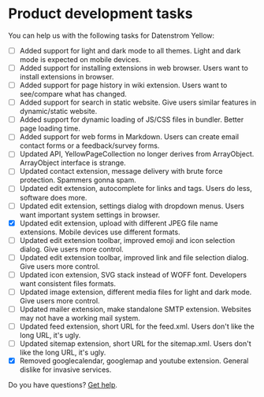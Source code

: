 # Product development tasks

You can help us with the following tasks for Datenstrom Yellow:

- [ ] Added support for light and dark mode to all themes. Light and dark mode is expected on mobile devices.
- [ ] Added support for installing extensions in web browser. Users want to install extensions in browser.
- [ ] Added support for page history in wiki extension. Users want to see/compare what has changed.
- [ ] Added support for search in static website. Give users similar features in dynamic/static website.
- [ ] Added support for dynamic loading of JS/CSS files in bundler. Better page loading time.
- [ ] Added support for web forms in Markdown. Users can create email contact forms or a feedback/survey forms.
- [ ] Updated API, YellowPageCollection no longer derives from ArrayObject. ArrayObject interface is strange.
- [ ] Updated contact extension, message delivery with brute force protection. Spammers gonna spam.
- [ ] Updated edit extension, autocomplete for links and tags. Users do less, software does more.
- [ ] Updated edit extension, settings dialog with dropdown menus. Users want important system settings in browser.
- [x] Updated edit extension, upload with different JPEG file name extensions. Mobile devices use different formats. 
- [ ] Updated edit extension toolbar, improved emoji and icon selection dialog. Give users more control. 
- [ ] Updated edit extension toolbar, improved link and file selection dialog. Give users more control.
- [ ] Updated icon extension, SVG stack instead of WOFF font. Developers want consistent files formats.
- [ ] Updated image extension, different media files for light and dark mode. Give users more control.
- [ ] Updated mailer extension, make standalone SMTP extension. Websites may not have a working mail system.
- [ ] Updated feed extension, short URL for the feed.xml. Users don't like the long URL, it's ugly. 
- [ ] Updated sitemap extension, short URL for the sitemap.xml. Users don't like the long URL, it's ugly.
- [x] Removed googlecalendar, googlemap and youtube extension. General dislike for invasive services.

Do you have questions? [Get help](https://datenstrom.se/yellow/help/).
